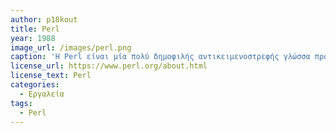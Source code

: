 ```yaml
---
author: p18kout
title: Perl
year: 1988 
image_url: /images/perl.png
caption: 'Η Perl είναι μία πολύ δημοφιλής αντικειμενοστρεφής γλώσσα προγραμματισμού. Συνήθως ένα πρόγραμμα σε Perl εκτελείται χρησιμοποιώντας άμεσα ή έμμεσα το διερμηνέα της γλώσσας.'
license_url: https://www.perl.org/about.html
license_text: Perl
categories:
  - Εργαλεία
tags:
  - Perl
---
```

